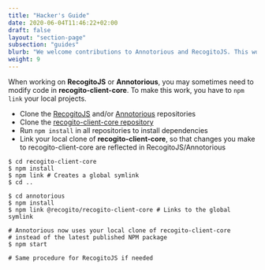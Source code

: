 ```yaml
---
title: "Hacker's Guide"
date: 2020-06-04T11:46:22+02:00
draft: false
layout: "section-page"
subsection: "guides"
blurb: "We welcome contributions to Annotorious and RecogitoJS. This work-in-progress guide aims to explain where to find what in the codebase, and how you can set up your development environment."
weight: 9
---
```


When working on __RecogitoJS__ or __Annotorious__, you may sometimes need to modify code in 
__recogito-client-core__. To make this work, you have to `npm link` your local projects.

- Clone the [RecogitoJS](https://github.com/recogito/recogito-js) and/or 
  [Annotorious](https://github.com/recogito/annotorious) repositories
- Clone the [recogito-client-core repository](https://github.com/recogito/recogito-client-core)
- Run `npm install` in all repositories to install dependencies
- Link your local clone of __recogito-client-core__, so that changes you make to
  recogito-client-core are reflected in RecogitoJS/Annotorious

```shell
$ cd recogito-client-core
$ npm install 
$ npm link # Creates a global symlink
$ cd ..

$ cd annotorious
$ npm install
$ npm link @recogito/recogito-client-core # Links to the global symlink

# Annotorious now uses your local clone of recogito-client-core
# instead of the latest published NPM package
$ npm start

# Same procedure for RecogitoJS if needed
```

